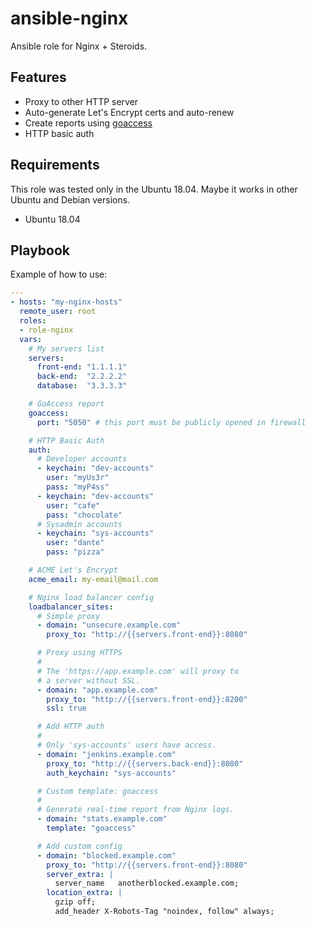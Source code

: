 # ansible-nginx

Ansible role for Nginx + Steroids.

## Features

- Proxy to other HTTP server
- Auto-generate Let's Encrypt certs and auto-renew
- Create reports using [goaccess](https://github.com/allinurl/goaccess)
- HTTP basic auth

## Requirements

This role was tested only in the Ubuntu 18.04. Maybe it works in other Ubuntu and Debian versions.

- Ubuntu 18.04

## Playbook

Example of how to use:

```yaml
---
- hosts: "my-nginx-hosts"
  remote_user: root
  roles:
  - role-nginx
  vars:
    # My servers list
    servers:
      front-end: "1.1.1.1"
      back-end:  "2.2.2.2"
      database:  "3.3.3.3"

    # GoAccess report
    goaccess:
      port: "5050" # this port must be publicly opened in firewall

    # HTTP Basic Auth
    auth:
      # Developer accounts
      - keychain: "dev-accounts"
        user: "myUs3r"
        pass: "myP4ss"
      - keychain: "dev-accounts"
        user: "cafe"
        pass: "chocolate"
      # Sysadmin accounts
      - keychain: "sys-accounts"
        user: "dante"
        pass: "pizza"

    # ACME Let's Encrypt
    acme_email: my-email@mail.com

    # Nginx load balancer config
    loadbalancer_sites:
      # Simple proxy
      - domain: "unsecure.example.com"
        proxy_to: "http://{{servers.front-end}}:8080"

      # Proxy using HTTPS
      #
      # The 'https://app.example.com' will proxy to
      # a server without SSL.
      - domain: "app.example.com"
        proxy_to: "http://{{servers.front-end}}:8200"
        ssl: true

      # Add HTTP auth
      #
      # Only 'sys-accounts' users have access.
      - domain: "jenkins.example.com"
        proxy_to: "http://{{servers.back-end}}:8080"
        auth_keychain: "sys-accounts"

      # Custom template: goaccess
      #
      # Generate real-time report from Nginx logs.
      - domain: "stats.example.com"
        template: "goaccess"

      # Add custom config
      - domain: "blocked.example.com"
        proxy_to: "http://{{servers.front-end}}:8080"
        server_extra: |
          server_name   anotherblocked.example.com;
        location_extra: |
          gzip off;
          add_header X-Robots-Tag "noindex, follow" always;
```